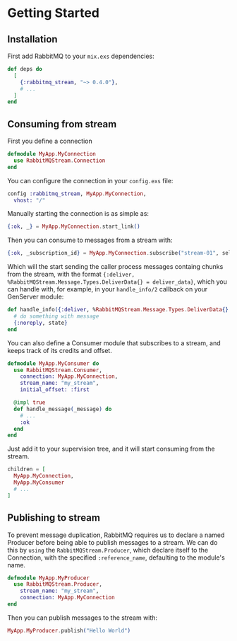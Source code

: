 # Getting Started

## Installation

First add RabbitMQ to your `mix.exs` dependencies:

```elixir
def deps do
  [
    {:rabbitmq_stream, "~> 0.4.0"},
    # ...
  ]
end
```

## Consuming from stream

First you define a connection

```elixir
defmodule MyApp.MyConnection
  use RabbitMQStream.Connection
end
```

You can configure the connection in your `config.exs` file:

```elixir
config :rabbitmq_stream, MyApp.MyConnection,
  vhost: "/"
```

Manually starting the connection is as simple as:

```elixir
{:ok, _} = MyApp.MyConnection.start_link()
```

Then you can consume to messages from a stream with:

```elixir
{:ok, _subscription_id} = MyApp.MyConnection.subscribe("stream-01", self(), :next, 999)
```

Which will the start sending the caller process messages containg chunks from the stream, with the format `{:deliver, %RabbitMQStream.Message.Types.DeliverData{} = deliver_data}`, which you can handle with, for example, in your `handle_info/2` callback on your GenServer module:

```elixir
def handle_info({:deliver, %RabbitMQStream.Message.Types.DeliverData{} = deliver_data}, state) do
  # do something with message
  {:noreply, state}
end
```

You can also define a Consumer module that subscribes to a stream, and keeps track of its credits and offset.

```elixir
defmodule MyApp.MyConsumer do
  use RabbitMQStream.Consumer,
    connection: MyApp.MyConnection,
    stream_name: "my_stream",
    initial_offset: :first

  @impl true
  def handle_message(_message) do
    # ...
    :ok
  end
end
```

Just add it to your supervision tree, and it will start consuming from the stream.

```elixir
children = [
  MyApp.MyConnection,
  MyApp.MyConsumer
  # ...
]
```

## Publishing to stream

To prevent message duplication, RabbitMQ requires us to declare a named Producer before being able to publish messages to a stream. We can do this by `using` the `RabbitMQStream.Producer`, which declare itself to the Connection, with the specified `:reference_name`, defaulting to the module's name.

```elixir
defmodule MyApp.MyProducer
  use RabbitMQStream.Producer,
    stream_name: "my_stream",
    connection: MyApp.MyConnection
end
```

Then you can publish messages to the stream with:

```elixir
MyApp.MyProducer.publish("Hello World")
```
